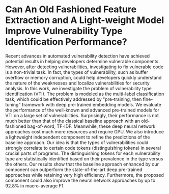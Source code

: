 # Can An Old Fashioned Feature Extraction and A Light-weight Model Improve Vulnerability Type Identification Performance?
Recent advances in automated vulnerability detection have achieved potential results in helping developers determine vulnerable components. However, after detecting vulnerabilities, investigating to fix vulnerable code is a non-trivial task. In fact, the types of vulnerability, such as buffer overflow or memory corruption, could help developers quickly understand the nature of the weaknesses and localize vulnerabilities for security analysis. In this work, we investigate the problem of vulnerability type identification (VTI). The problem is modeled as the multi-label classification task, which could be effectively addressed by "pre-training, then fine-tuning" framework with deep pre-trained embedding models. We evaluate the performance of the well-known and advanced pre-trained models for VTI on a large set of vulnerabilities. Surprisingly, their performance is not much better than that of the classical baseline approach with an old-fashioned bag-of-word, TF-IDF. Meanwhile, these deep neural network approaches cost much more resources and require GPU. We also introduce a lightweight independent component to refine the predictions of the baseline approach. Our idea is that the types of vulnerabilities could strongly correlate to certain code tokens (distinguishing tokens) in several crucial parts of programs. The distinguishing tokens for each vulnerability type are statistically identified based on their prevalence in the type versus the others. Our results show that the baseline approach enhanced by our component can outperform the state-of-the-art deep pre-trained approaches while retaining very high efficiency. Furthermore, the proposed component could also improve the neural network approaches by up to 92.8% in macro-average F1.

